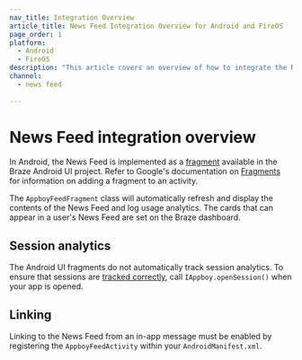 ```yaml
---
nav_title: Integration Overview
article_title: News Feed Integration Overview for Android and FireOS
page_order: 1
platform: 
  - Android
  - FireOS
description: "This article covers an overview of how to integrate the News Feed into your Android application."
channel:
  - news feed
  
---
```


# News Feed integration overview

In Android, the News Feed is implemented as a [fragment][2] available in the Braze Android UI project. Refer to Google's documentation on [Fragments][3] for information on adding a fragment to an activity.

The `AppboyFeedFragment` class will automatically refresh and display the contents of the News Feed and log usage analytics. The cards that can appear in a user's News Feed are set on the Braze dashboard.

## Session analytics

The Android UI fragments do not automatically track session analytics. To ensure that sessions are [tracked correctly][4], call `IAppboy.openSession()` when your app is opened.

## Linking

Linking to the News Feed from an in-app message must be enabled by registering the `AppboyFeedActivity` within your `AndroidManifest.xml`.


[2]: http://developer.android.com/guide/components/fragments.html
[3]: http://developer.android.com/guide/components/fragments.html#Adding "Android Documentation: Fragments"
[4]: {{site.baseurl}}/developer_guide/platform_integration_guides/android/analytics/tracking_sessions/

